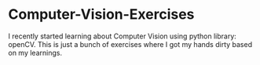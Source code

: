 # Computer-Vision-Exercises
I recently started learning about Computer Vision using python library: openCV. This is just a bunch of exercises where I got my hands dirty based on my learnings.
